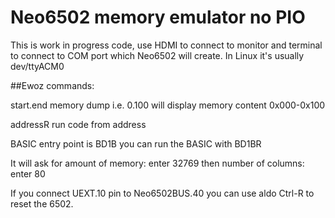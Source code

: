 # Neo6502 memory emulator no PIO

This is work in progress code, use HDMI to connect to monitor and terminal to connect to COM port which Neo6502 will create. 
In Linux it's usually dev/ttyACM0

##Ewoz commands:

start.end	memory dump i.e. 0.100 will display memory content 0x000-0x100

addressR	run code from address

BASIC entry point is BD1B you can run the BASIC with BD1BR

It will ask for amount of memory: enter 32769
then number of columns: enter 80

If you connect UEXT.10 pin to Neo6502BUS.40 you can use aldo Ctrl-R to reset the 6502.
